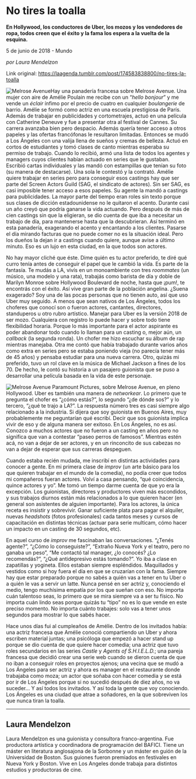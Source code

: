 # No tires la toalla

**En Hollywood, los conductores de Uber, los mozos y los vendedores de ropa, todos creen que el éxito y la fama los espera a la vuelta de la esquina.**

5 de junio de 2018 - Mundo

_por Laura Mendelzon_

Link original: https://laagenda.tumblr.com/post/174583838800/no-tires-la-toalla

![Melrose Avenue](https://64.media.tumblr.com/e7ef8a28119ddf7afa3a6f8e69114949/tumblr_inline_p9vazwdJUt1t6q87u_500.jpg)Hay una panadería francesa sobre Melrose Avenue. Una mujer con aire de Amélie Poulain me recibe con un “*hello bonjour*” y me vende un *éclair* ínfimo por el precio de cuatro en cualquier *boulangerie* de barrio. Amélie se formó como actriz en una escuela prestigiosa de París. Además de trabajar en publicidades y cortometrajes, actuó en una película con Catherine Deneuve y fue a presentar otra al festival de Cannes. Su carrera avanzaba bien pero despacio. Además quería tener acceso a otros papeles y las ofertas francófonas le resultaron limitadas. Entonces se mudó a Los Ángeles con una valija llena de sueños y cremas de belleza. Actuó en cortos de estudiantes y tomó clases de canto mientras esperaba su permiso de trabajo. Cuando lo recibió, armó una lista de todos los agentes y managers cuyos clientes habían actuado en series que le gustaban. Escribió cartas individuales y las mandó con estampillas que tenían su foto (su manera de destacarse). Una sola le contestó y la contrató. Amélie quiere trabajar en series pero para conseguir esos castings hay que ser parte del Screen Actors Guild (SAG, el sindicato de actores). Sin ser SAG, es casi imposible tener acceso a esos papeles. Su agente la mandó a castings para publicidades. La mayor parte del tiempo eran roles sin texto porque sus clases de dicción estadounidense no le quitaron el acento. Durante casi un año creyó que podría ganarse la vida actuando. Pero después de más de cien castings sin que la eligieran, se dio cuenta de que iba a necesitar un trabajo de día, para mantenerse hasta que la descubrieran. Así terminó en esta panadería, exagerando el acento y encantando a los clientes. Pasarse el día mirando facturas que no puede comer no es la situación ideal. Pero los dueños la dejan ir a castings cuando quiere, aunque avise a último minuto. Eso es un lujo en esta ciudad, en la que todos son actores.

No hay mayor cliché que éste. Dime quién es tu actor preferido, te diré qué curro tenía antes de conseguir el papel que le cambió la vida. Es parte de la fantasía. Te mudás a LA, vivís en un monoambiente con tres *roommates* (un músico, una modelo y una rata), trabajás como barista de día y doble de Marilyn Monroe sobre Hollywood Boulevard de noche, hasta que ¡pum!, te encontrás con el éxito. Así vive gran parte de la población angelina. ¿Suena exagerado? Soy una de las pocas personas que no tienen auto, así que uso Uber muy seguido. A menos que sean nativos de Los Ángeles, todos los choferes que conocí son o fueron actores, cantantes, directores, standuperos u otro rubro artístico. Manejar para Uber es la versión 2018 de ser mozo. Cualquiera con registro lo puede hacer y sobre todo tiene flexibilidad horaria. Porque lo más importante para el actor aspirante es poder abandonar todo cuando lo llaman para un casting o, mejor aún, un *callback* (la segunda ronda). Un chofer me hizo escuchar su álbum de rap mientras manejaba. Otra me contó que había trabajado durante varios años como extra en series pero se estaba poniendo vieja (no parecía tener más de 45 años) y pensaba estudiar para una nueva carrera. Otro, quizás mi preferido, tuvo un rol clave en la música de Michael Jackson a fines de los 70. De hecho, le contó su historia a un pasajero guionista que se puso a desarrollar una película basada en la vida de este personaje. 

![Melrose Avenue](https://64.media.tumblr.com/e7ef8a28119ddf7afa3a6f8e69114949/tumblr_inline_p9vazwdJUt1t6q87u_500.jpg) Paramount Pictures, sobre Melrose Avenue, en pleno Hollywood. Uber es también una manera de *networkear*. Lo primero que te pregunta el chofer es “¿cómo estás?”, lo segundo “¿de dónde sos?” y lo tercero, “¿qué te trajo a LA?”. La respuesta número tres es casi siempre algo relacionado a la industria. Si dijera que soy guionista en Buenos Aires, muy probablemente me peguntarían qué escribí. Decir que sos guionista implica vivir de eso y de alguna manera ser exitoso. En Los Ángeles, no es así. Conozco a muchos actores que no fueron a un casting en años pero no significa que van a contestar “paseo perros de famosos”. Mientras estén acá, no van a dejar de ser actores, y en un rinconcito de sus cabezas no van a dejar de esperar que sus carreras despeguen.

Cuando estaba recién mudada, me inscribí en distintas actividades para conocer a gente. En mi primera clase de *improv* (un arte básico para los que quieren trabajar en el mundo de la comedia), no podía creer que todos mi compañeros fueran actores. Volví a casa pensando, “qué coincidencia, quince actores y yo”. Me tomó un tiempo darme cuenta de que yo era la excepción. Los guionistas, directores y productores viven más escondidos, y sus trabajos diurnos están más relacionados a lo que quieren hacer (en general son asistentes de alguien importante). Para los actores, la única receta es insistir y sobrevivir. Ganar suficiente plata para pagar el alquiler, nuevas *headshots* (fotos profesionales) cada tantos meses y cursos de capacitación en distintas técnicas (actuar para serie multicam, cómo hacer un impacto en un casting de 30 segundos, etc).

En aquel curso de *improv* me fascinaban las conversaciones. “¿Tenés agente?”, “¿Cómo lo conseguiste?”, “Extraño Nueva York y el teatro, pero no ganaba un peso”, “Me contactó tal manager, ¿lo conocés? ¿Lo recomendás?”, “¿Qué antidepresivo estás tomando?”. Yo iba a clase en zapatillas y yogineta. Ellos estaban siempre espléndidos. Maquillados y vestidos como si hoy fuera el día en que se cruzarían con la fama. Siempre hay que estar preparado porque no sabés a quién vas a tener en tu Uber o a quién le vas a servir un latte. Nunca pensé en ser actriz y, conociendo el medio, tengo muchísima empatía por los que sueñan con eso. No importa cuán talentoso seas, lo primero que se mira siempre va a ser tu físico. No importa cuán lindo seas porque quizás tu “tipo” no es lo que vende en este preciso momento. No importa cuánto trabajes: solo vas a tener unos segundos para mostrar lo que sabés hacer.

Hace unos días fui al cumpleaños de Amélie. Dentro de los invitados había: una actriz francesa que Amélie conoció compartiendo un Uber y ahora escriben material juntas; una psicóloga que empezó a hacer stand up porque se dio cuenta de que quiere hacer comedia; una actriz que tuvo roles secundarios en las series *Castle* y *Agents of S.H.I.E.L.D.*; una pareja francesa que decidió crear una serie web cuando se dieron cuenta de que no iban a conseguir roles en proyectos ajenos; una vecina que se mudó a Los Ángeles para ser actriz y ahora es manager en el restaurante donde trabajaba como moza; un actor que soñaba con hacer comedia y se está por ir de Los Ángeles porque si no sucedió después de diez años, no va suceder… Y así todos los invitados. Y así toda la gente que voy conociendo. Los Ángeles es una ciudad que atrae a soñadores, en la que sobreviven los que nunca tiran la toalla.

  




---

 Laura Mendelzon
----------------

 Laura Mendelzon es una guionista y consultora franco-argentina. Fue productora artística y coordinadora de programación del BAFICI. Tiene un máster en literatura anglosajona de la Sorbonne y un máster en guión de la Universidad de Boston. Sus guiones fueron premiados en festivales en Nueva York y Boston. Vive en Los Angeles donde trabaja para distintos estudios y productoras de cine. 

